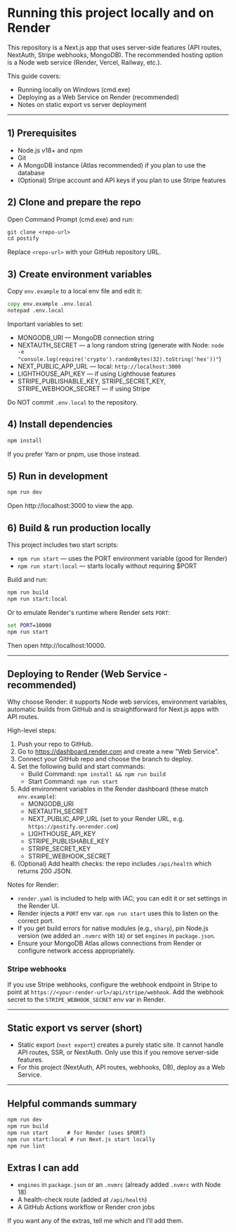 # Running this project locally and on Render

This repository is a Next.js app that uses server-side features (API routes, NextAuth, Stripe webhooks, MongoDB). The recommended hosting option is a Node web service (Render, Vercel, Railway, etc.).

This guide covers:
- Running locally on Windows (cmd.exe)
- Deploying as a Web Service on Render (recommended)
- Notes on static export vs server deployment

---

## 1) Prerequisites

- Node.js v18+ and npm
- Git
- A MongoDB instance (Atlas recommended) if you plan to use the database
- (Optional) Stripe account and API keys if you plan to use Stripe features

## 2) Clone and prepare the repo

Open Command Prompt (cmd.exe) and run:

```cmd
git clone <repo-url>
cd postify
```

Replace `<repo-url>` with your GitHub repository URL.

## 3) Create environment variables

Copy `env.example` to a local env file and edit it:

```cmd
copy env.example .env.local
notepad .env.local
```

Important variables to set:
- MONGODB_URI — MongoDB connection string
- NEXTAUTH_SECRET — a long random string (generate with Node: `node -e "console.log(require('crypto').randomBytes(32).toString('hex'))"`)
- NEXT_PUBLIC_APP_URL — local: `http://localhost:3000`
- LIGHTHOUSE_API_KEY — if using Lighthouse features
- STRIPE_PUBLISHABLE_KEY, STRIPE_SECRET_KEY, STRIPE_WEBHOOK_SECRET — if using Stripe

Do NOT commit `.env.local` to the repository.

## 4) Install dependencies

```cmd
npm install
```

If you prefer Yarn or pnpm, use those instead.

## 5) Run in development

```cmd
npm run dev
```

Open http://localhost:3000 to view the app.

## 6) Build & run production locally

This project includes two start scripts:
- `npm run start` — uses the PORT environment variable (good for Render)
- `npm run start:local` — starts locally without requiring $PORT

Build and run:

```cmd
npm run build
npm run start:local
```

Or to emulate Render's runtime where Render sets `PORT`:

```cmd
set PORT=10000
npm run start
```

Then open http://localhost:10000.

---

## Deploying to Render (Web Service - recommended)

Why choose Render: it supports Node web services, environment variables, automatic builds from GitHub and is straightforward for Next.js apps with API routes.

High-level steps:
1. Push your repo to GitHub.
2. Go to https://dashboard.render.com and create a new "Web Service".
3. Connect your GitHub repo and choose the branch to deploy.
4. Set the following build and start commands:
   - Build Command: `npm install && npm run build`
   - Start Command: `npm run start`
5. Add environment variables in the Render dashboard (these match `env.example`):
   - MONGODB_URI
   - NEXTAUTH_SECRET
   - NEXT_PUBLIC_APP_URL (set to your Render URL, e.g. `https://postify.onrender.com`)
   - LIGHTHOUSE_API_KEY
   - STRIPE_PUBLISHABLE_KEY
   - STRIPE_SECRET_KEY
   - STRIPE_WEBHOOK_SECRET
6. (Optional) Add health checks: the repo includes `/api/health` which returns 200 JSON.

Notes for Render:
- `render.yaml` is included to help with IAC; you can edit it or set settings in the Render UI.
- Render injects a `PORT` env var. `npm run start` uses this to listen on the correct port.
- If you get build errors for native modules (e.g., `sharp`), pin Node.js version (we added an `.nvmrc` with `18`) or set `engines` in `package.json`.
- Ensure your MongoDB Atlas allows connections from Render or configure network access appropriately.

### Stripe webhooks
If you use Stripe webhooks, configure the webhook endpoint in Stripe to point at `https://<your-render-url>/api/stripe/webhook`. Add the webhook secret to the `STRIPE_WEBHOOK_SECRET` env var in Render.

---

## Static export vs server (short)

- Static export (`next export`) creates a purely static site. It cannot handle API routes, SSR, or NextAuth. Only use this if you remove server-side features.
- For this project (NextAuth, API routes, webhooks, DB), deploy as a Web Service.

---

## Helpful commands summary

```cmd
npm run dev
npm run build
npm run start      # for Render (uses $PORT)
npm run start:local # run Next.js start locally
npm run lint
```

## Extras I can add
- `engines` in `package.json` or an `.nvmrc` (already added `.nvmrc` with Node 18)
- A health-check route (added at `/api/health`)
- A GitHub Actions workflow or Render cron jobs

If you want any of the extras, tell me which and I'll add them.
